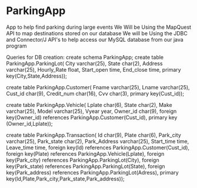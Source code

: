 # ParkingApp
App to help find parking during large events
We Will be Using the MapQuest API to map destinations stored on our database
We will be Using the JDBC and Connector/J API's to help access our MySQL database from our java program


Queries for DB creation:
create schema ParkingApp;
create table ParkingApp.ParkingLot(
City varchar(25),
State char(2),
Address varchar(25),
Hourly_Rate float,
Start_open time,
End_close time,
primary key(City,State,Address));

create table ParkingApp.Customer(
Fname varchar(25),
Lname varchar(25),
Cust_id char(9),
Credit_num char(16),
Cvv char(3),
primary key(Cust_id));

create table ParkingApp.Vehicle(
Lplate char(6),
State char(2),
Make varchar(25),
Model varchar(25),
Vyear year,
Owner_id char(9),
foreign key(Owner_id) references ParkingApp.Customer(Cust_id),
primary key (Owner_id,Lplate));

create table ParkingApp.Transaction(
Id char(9),
Plate char(6),
Park_city varchar(25),
Park_state char(2),
Park_Address varchar(25),
Start_time time,
Leave_time time,
foreign key(Id) references ParkingApp.Customer(Cust_id),
foreign key(Plate) references ParkingApp.Vehicle(Lplate),
foreign key(Park_city) references ParkingApp.ParkingLot(City),
foreign key(Park_state) references ParkingApp.ParkingLot(State),
foreign key(Park_address) references ParkingApp.ParkingLot(Adress),
primary key(Id,Plate,Park_city,Park_state,Park_address));

